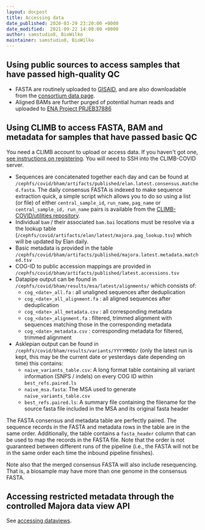 ```yaml
---
layout: docpost
title: Accessing data
date_published: 2020-03-29 23:20:00 +0000
date_modified:  2021-09-22 14:00:00 +0000
author: samstudio8, BioWilko
maintainer: samstudio8, BioWilko
---
```


## Using public sources to access samples that have passed high-quality QC

* FASTA are routinely uploaded to  [GISAID](https://gisaid.org/), and are also downloadable from the [consortium data page](https://www.cogconsortium.uk/data/).
* Aligned BAMs are further purged of potential human reads and uploaded to [ENA Project PRJEB37886](https://www.ebi.ac.uk/ena/data/view/PRJEB37886)

## Using CLIMB to access FASTA, BAM and metadata for samples that have passed basic QC

You need a CLIMB account to upload or access data. If you haven't got one, [see instructions on registering](register).
You will need to SSH into the CLIMB-COVID server.

* Sequences are concatenated together each day and can be found at `/cephfs/covid/bham/artifacts/published/elan.latest.consensus.matched.fasta`. The daily consensus FASTA is indexed to make sequence extraction quick, a simple script which allows you to do so using a list (or file) of either `central_sample_id`, `run_name`, `pag_name` or `central_sample_id, run_name` pairs is available from the [CLIMB-COVID/utilities repository](https://github.com/CLIMB-COVID/utilities).
* Individual `bam` / their associated `bam.bai` locations must be resolve via a the lookup table (`/cephfs/covid/artifacts/elan/latest/majora.pag_lookup.tsv`) which will be updated by Elan daily.
* Basic metadata is provided in the table `/cephfs/covid/bham/artifacts/published/majora.latest.metadata.matched.tsv`
* COG-ID to public accession mappings are provided in `/cephfs/covid/bham/artifacts/published/latest.accessions.tsv`
* Datapipe output can be found in `/cephfs/covid/bham/results/msa/latest/alignments/` which consists of:
    * `cog_<date>_all.fa` : all unaligned sequences after deduplication
    * `cog_<date>_all_alignment.fa` : all aligned sequences after deduplication
    * `cog_<date>_all_metadata.csv` : all corresponding metadata
    * `cog_<date>_alignment.fa` : filtered, trimmed alignment with sequences matching those in the corresponding metadata
    * `cog_<date>_metadata.csv` : corresponding metadata for filtered, trimmed alignment
* Asklepian output can be found in `/cephfs/covid/bham/results/variants/YYYYMMDD/` (only the latest run is kept, this may be the current date or yesterdays date depending on time) this contains:
    * `naive_variants_table.csv`: A long format table containing all variant information (SNPS / indels) on every COG ID within `best_refs.paired.ls`
    * `naive_msa.fasta`: The MSA used to generate `naive_variants_table.csv` 
    * `best_refs.paired.ls`: A summary file containing the filename for the source fasta file included in the MSA and its original fasta header

The FASTA consensus and metadata table are perfectly paired. The sequence records in the FASTA and metadata rows in the table are in the same order.
Additionally, the table contains a `fasta_header` column that can be used to map the records in the FASTA file. Note that the order is not guaranteed between different runs of the pipeline (i.e., the FASTA will not be in the same order each time the inbound pipeline finishes).

Note also that the merged consensus FASTA will also include resequencing. That is, a biosample may have more than one genome in the consensus FASTA.

## Accessing restricted metadata through the controlled Majora data view API

See [accessing dataviews](accessing-dataviews).
